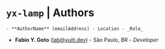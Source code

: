 # `yx-lamp` | Authors

    - **AuthorName** (emailAddress) - Location - _Role_

- **Fabio Y. Goto** (lab@yuiti.dev) - São Paulo, BR - _Developer_
